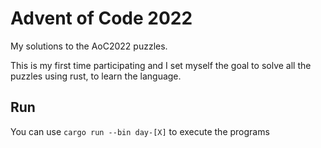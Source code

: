 # Advent of Code 2022

My solutions to the AoC2022 puzzles.

This is my first time participating and I set myself the goal to solve all the puzzles using rust, to learn the language.

## Run

You can use `cargo run --bin day-[X]` to execute the programs

